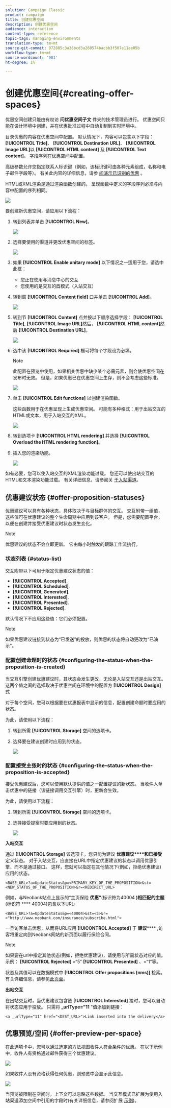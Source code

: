 ```yaml
---
solution: Campaign Classic
product: campaign
title: 创建优惠空间
description: 创建优惠空间
audience: interaction
content-type: reference
topic-tags: managing-environments
translation-type: tm+mt
source-git-commit: 972885c3a38bcd3a260574bacbb3f507e11ae05b
workflow-type: tm+mt
source-wordcount: '981'
ht-degree: 1%

---
```



# 创建优惠空间{#creating-offer-spaces}

优惠空间创建只能由有权访 **问优惠空间子文** 件夹的技术管理员进行。 优惠空间只能在设计环境中创建，并在优惠批准过程中自动复制到实时环境中。

目录优惠的内容在优惠空间中配置。 默认情况下，内容可以包含以下字段： **[!UICONTROL Title]**、 **[!UICONTROL Destination URL]**、 **[!UICONTROL Image URL]**&#x200B;以 **[!UICONTROL HTML content]** 及 **[!UICONTROL Text content]**。 字段序列在优惠空间中配置。

高级参数允许您指定联系人标识键（例如，该标识键可由各种元素组成，名称和电子邮件字段等）。 有关此内容的详细信息，请参 [阅演示已识别的优惠](../../interaction/using/integration-via-javascript--client-side-.md#presenting-an-identified-offer) 。

HTML或XML渲染是通过渲染函数创建的。 呈现函数中定义的字段序列必须与内容中配置的序列相同。

![](assets/offer_space_create_009.png)

要创建新优惠空间，请应用以下流程：

1. 转到列表并单击 **[!UICONTROL New]**。

   ![](assets/offer_space_create_001.png)

1. 选择要使用的渠道并更改优惠空间的标签。

   ![](assets/offer_space_create_002.png)

1. 如果 **[!UICONTROL Enable unitary mode]** 以下情况之一适用于您，请选中此框：

   * 您正在使用与消息中心的交互
   * 您使用的是交互的酉模式（入站交互）

1. 转到窗 **[!UICONTROL Content field]** 口并单击 **[!UICONTROL Add]**。

   ![](assets/offer_space_create_003.png)

1. 转到节 **[!UICONTROL Content]** 点并按以下顺序选择字段： **[!UICONTROL Title]**, **[!UICONTROL Image URL]**&#x200B;然后， **[!UICONTROL HTML content]**&#x200B;然后 **[!UICONTROL Destination URL]**。

   ![](assets/offer_space_create_004.png)

1. 选中该 **[!UICONTROL Required]** 框可将每个字段设为必填。

   >[!NOTE]
   >
   >此配置在预览中使用，如果相关优惠中缺少某个必需元素，则会使优惠空间在发布时无效。 但是，如果优惠已在优惠空间上生存，则不会考虑这些标准。

   ![](assets/offer_space_create_005.png)

1. 单击 **[!UICONTROL Edit functions]** 以创建渲染函数。

   这些函数用于在优惠呈现上生成优惠空间。 可能有多种格式：用于出站交互的HTML或文本，用于入站交互的XML。

   ![](assets/offer_space_create_006.png)

1. 转到选项卡 **[!UICONTROL HTML rendering]** 并选择 **[!UICONTROL Overload the HTML rendering function]**。
1. 插入您的渲染功能。

   ![](assets/offer_space_create_007.png)

如有必要，您可以使入站交互的XML渲染功能过载。 您还可以使出站交互的HTML和文本渲染功能过载。 有关详细信息，请参阅关 [于入站渠道](../../interaction/using/about-inbound-channels.md)。

## 优惠建议状态 {#offer-proposition-statuses}

优惠建议可以具有各种状态，具体取决于与目标群体的交互。 交互附带一组值，这些值可在优惠建议的整个生命周期中应用到该客户。 但是，您需要配置平台，以便在创建并接受优惠建议时状态发生变化。

>[!NOTE]
>
>优惠建议的状态不会立即更新。 它由每小时触发的跟踪工作流执行。

### 状态列表 {#status-list}

交互附带以下可用于限定优惠建议状态的值：

* **[!UICONTROL Accepted]**.
* **[!UICONTROL Scheduled]**.
* **[!UICONTROL Generated]**.
* **[!UICONTROL Interested]**.
* **[!UICONTROL Presented]**.
* **[!UICONTROL Rejected]**.

默认情况下不应用这些值：它们必须配置。

>[!NOTE]
>
>如果优惠建议链接到状态为“已发送”的投放，则优惠的状态将自动更改为“已演示”。

### 配置创建命题时的状态 {#configuring-the-status-when-the-proposition-is-created}

当交互引擎创建优惠建议时，其状态会发生更改，无论是入站交互还是出站交互。 这两个值之间的选择取决于优惠空间在环境中的配置方 **[!UICONTROL Design]** 式

对于每个空间，您可以根据要在优惠报表中显示的信息，配置创建命题时要应用的状态。

为此，请使用以下流程：

1. 转到所需 **[!UICONTROL Storage]** 空间的选项卡。
1. 选择要在建议创建时应用到的状态。

   ![](assets/offer_update_status_001.png)

### 配置接受主张时的状态 {#configuring-the-status-when-the-proposition-is-accepted}

接受优惠建议后，您可以使用默认提供的值之一配置提议的新状态。 当收件人单击优惠中的链接（该链接调用交互引擎）时，更新会生效。

为此，请使用以下流程：

1. 转到所需 **[!UICONTROL Storage]** 空间的选项卡。
1. 选择接受提案时要应用到的状态。

   ![](assets/offer_update_status_002.png)

**入站交互**

通过 **[!UICONTROL Storage]** 该选项卡，您只能为建议 **优惠建议****和已接受** 定义状态。 对于入站交互，应直接在URL中指定优惠建议的状态以调用优惠引擎，而不是通过接口。 这样，您就可以指定在其他情况下(例如，拒绝优惠建议)应用的状态。

```
<BASE_URL>?a=UpdateStatus&p=<PRIMARY_KEY_OF_THE_PROPOSITION>&st=<NEW_STATUS_OF_THE_PROPOSITION>&r=<REDIRECT_URL>
```

例如，与Neobank站点上显示的“主页保险 **优惠”**(标识符为40004 **)相匹配的主题** (标识符 **** 40004)包含以下URL:

```
<BASE_URL>?a=UpdateStatus&p=<40004>&st=<3>&r=<"http://www.neobank.com/insurance/subscribe.html">
```

一旦访客单击优惠，从而将URL应用 **[!UICONTROL Accepted]** 于 **建议****** ,访客将重定向到Neobank网站的新页面以履行保险合同。

>[!NOTE]
>
>如果要在url中指定其他状态(例如，拒绝优惠建议)，请使用与所需状态对应的值。 示例： **[!UICONTROL Rejected]** =“5” **[!UICONTROL Presented]** 、=“1”等。
>
>状态及其值可以在数据模式中 **[!UICONTROL Offer propositions (nms)]** 检索。 有关详细信息，请参见[此页面](../../configuration/using/data-schemas.md)。

**出站交互**

在出站交互时，当优惠建议包含链 **[!UICONTROL Interested]** 接时，您可以自动将状态应用于投放。 只需将 **_urlType=&quot;11** &quot;值添加到链接：

```
<a _urlType="11" href="<DEST_URL>">Link inserted into the delivery</a>
```

## 优惠预览/空间 {#offer-preview-per-space}

在此选项卡中，您可以通过选定的方法视图收件人符合条件的优惠。 在以下示例中，收件人有资格通过邮件获得三个优惠建议。

![](assets/offer_space_overview_002.png)

如果收件人没有资格获得任何优惠，则预览中会显示此信息。

![](assets/offer_space_overview_001.png)

当预览被限制在空间时，上下文可以忽略这些数据。 当交互模式已扩展为使用入站渠道添加空间中引用的字段时(有关详细信息，请参阅扩展 [示例](../../interaction/using/extension-example.md))。
